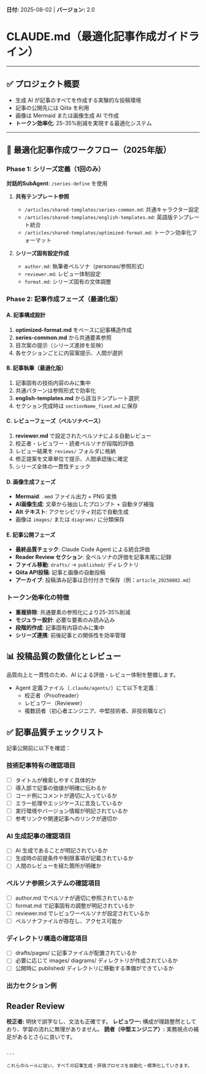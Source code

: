 **日付:** 2025-08-02 | **バージョン:** 2.0

# CLAUDE.md（最適化記事作成ガイドライン）

---

## ✅ プロジェクト概要

- 生成 AI が記事のすべてを作成する実験的な投稿環境
- 記事の公開先には Qiita を利用
- 画像は Mermaid または画像生成 AI で作成
- **トークン効率化**: 25-35%削減を実現する最適化システム

---

## 🚀 最適化記事作成ワークフロー（2025年版）

### Phase 1: シリーズ定義（1回のみ）
**対話的SubAgent**: `/series-define` を使用

1. **共有テンプレート参照**
   - `/articles/shared-templates/series-common.md`: 共通キャラクター設定
   - `/articles/shared-templates/english-templates.md`: 英語版テンプレート統合
   - `/articles/shared-templates/optimized-format.md`: トークン効率化フォーマット

2. **シリーズ固有設定作成**
   - `author.md`: 執筆者ペルソナ（personas/参照形式）
   - `reviewer.md`: レビュー体制設定
   - `format.md`: シリーズ固有の文体調整

### Phase 2: 記事作成フェーズ（最適化版）

#### A. 記事構成設計
1. **optimized-format.md** をベースに記事構造作成
2. **series-common.md** から共通要素参照
3. 目次案の提示（シリーズ進捗を反映）
4. 各セクションごとに内容案提示、人間が選択

#### B. 記事執筆（最適化版）
1. 記事固有の技術内容のみに集中
2. 共通パターンは参照形式で効率化
3. **english-templates.md** から該当テンプレート選択
4. セクション完成時は `sectionName_fixed.md` に保存

#### C. レビューフェーズ（ペルソナベース）
1. **reviewer.md** で設定されたペルソナによる自動レビュー
2. 校正者・レビュワー・読者ペルソナが段階的評価
3. レビュー結果を `reviews/` フォルダに格納
4. 修正提案を文章単位で提示、人間承認後に確定
5. シリーズ全体の一貫性チェック

#### D. 画像生成フェーズ
- **Mermaid**: `.mmd` ファイル出力 + PNG 変換
- **AI画像生成**: 文章から抽出したプロンプト + 自動タグ補強
- **Alt テキスト**: アクセシビリティ対応で自動生成
- 画像は `images/` または `diagrams/` に分類保存

#### E. 記事公開フェーズ
- **最終品質チェック**: Claude Code Agent による統合評価
- **Reader Review セクション**: 全ペルソナの評価を記事末尾に記録
- **ファイル移動**: `drafts/` → `published/` ディレクトリ
- **Qiita API投稿**: 記事と画像の自動投稿
- **アーカイブ**: 投稿済み記事は日付付きで保存（例：`article_20250802.md`）

### トークン効率化の特徴
- **重複排除**: 共通要素の参照化により25-35%削減
- **モジュラー設計**: 必要な要素のみ読み込み
- **段階的作成**: 記事固有内容のみに集中
- **シリーズ連携**: 前後記事との関係性を効率管理

## 📊 投稿品質の数値化とレビュー

品質向上と一貫性のため、AI による評価・レビュー体制を整備します。

- Agent 定義ファイル（`.claude/agents/`）にて以下を定義：
  - 校正者（Proofreader）
  - レビュワー（Reviewer）
  - 複数読者（初心者エンジニア、中堅技術者、非技術職など）

## ✅ 記事品質チェックリスト

記事公開前に以下を確認：

### 技術記事特有の確認項目

- [ ] タイトルが検索しやすく具体的か
- [ ] 導入部で記事の価値が明確に伝わるか
- [ ] コード例にコメントが適切に入っているか
- [ ] エラー処理やエッジケースに言及しているか
- [ ] 実行環境やバージョン情報が明記されているか
- [ ] 参考リンクや関連記事へのリンクが適切か

### AI 生成記事の確認項目

- [ ] AI 生成であることが明記されているか
- [ ] 生成時の前提条件や制限事項が記載されているか
- [ ] 人間のレビューを経た箇所が明確か

### ペルソナ参照システムの確認項目

- [ ] author.md でペルソナが適切に参照されているか
- [ ] format.md で記事固有の調整が明記されているか
- [ ] reviewer.md でレビュワーペルソナが設定されているか
- [ ] ペルソナファイルが存在し、アクセス可能か

### ディレクトリ構造の確認項目

- [ ] drafts/pages/ に記事ファイルが配置されているか
- [ ] 必要に応じて images/ diagrams/ ディレクトリが作成されているか
- [ ] 公開時に published/ ディレクトリに移動する準備ができているか

### 出力セクション例

## Reader Review

**校正者:** 明快で誤字なし、文法も正確です。
**レビュワー:** 構成が理路整然としており、学習の流れに無理がありません。
**読者（中堅エンジニア）:** 実務視点の補足があるとさらに良いです。

```

---

これらのルールに従い、すべての記事生成・評価プロセスを自動化・標準化していきます。
```
